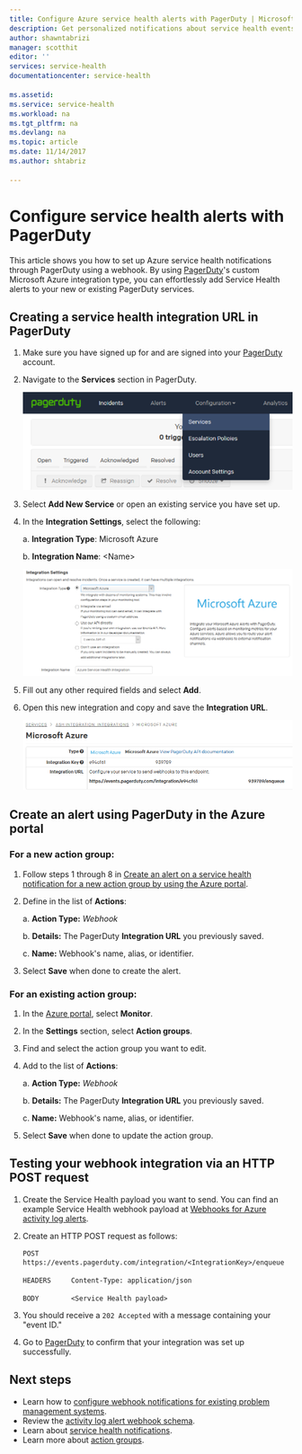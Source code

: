```yaml
---
title: Configure Azure service health alerts with PagerDuty | Microsoft Docs
description: Get personalized notifications about service health events to your PagerDuty instance.
author: shawntabrizi
manager: scotthit
editor: ''
services: service-health
documentationcenter: service-health

ms.assetid:
ms.service: service-health
ms.workload: na
ms.tgt_pltfrm: na
ms.devlang: na
ms.topic: article
ms.date: 11/14/2017
ms.author: shtabriz

---
```

# Configure service health alerts with PagerDuty

This article shows you how to set up Azure service health notifications through PagerDuty using a webhook. By using [PagerDuty](https://www.pagerduty.com/)'s custom Microsoft Azure integration type, you can effortlessly add Service Health alerts to your new or existing PagerDuty services.

## Creating a service health integration URL in PagerDuty
1.  Make sure you have signed up for and are signed into your [PagerDuty](https://www.pagerduty.com/) account.

2.  Navigate to the **Services** section in PagerDuty.

    ![The "Services" section in PagerDuty](./media/webhook-alerts/pagerduty-services-section.png)

3.  Select **Add New Service** or open an existing service you have set up.

4.  In the **Integration Settings**, select the following:

    a. **Integration Type**: Microsoft Azure

    b. **Integration Name**: \<Name\>

    ![The "Integration Settings" in PagerDuty](./media/webhook-alerts/pagerduty-integration-settings.png)

5.  Fill out any other required fields and select **Add**.

6.  Open this new integration and copy and save the **Integration URL**.

    ![The "Integration URL" in PagerDuty](./media/webhook-alerts/pagerduty-integration-url.png)

## Create an alert using PagerDuty in the Azure portal
### For a new action group:
1. Follow steps 1 through 8 in [Create an alert on a service health notification for a new action group by using the Azure portal](../monitoring-and-diagnostics/monitoring-activity-log-alerts-on-service-notifications.md).

2. Define in the list of **Actions**:

    a. **Action Type:** *Webhook*

    b. **Details:** The PagerDuty **Integration URL** you previously saved.

    c. **Name:** Webhook's name, alias, or identifier.

3. Select **Save** when done to create the alert.

### For an existing action group:
1. In the [Azure portal](https://portal.azure.com/), select **Monitor**.

2. In the **Settings** section, select **Action groups**.

3. Find and select the action group you want to edit.

4. Add to the list of **Actions**:

    a. **Action Type:** *Webhook*

    b. **Details:** The PagerDuty **Integration URL** you previously saved.

    c. **Name:** Webhook's name, alias, or identifier.

5. Select **Save** when done to update the action group.

## Testing your webhook integration via an HTTP POST request
1. Create the Service Health payload you want to send. You can find an example Service Health webhook payload at [Webhooks for Azure activity log alerts](../monitoring-and-diagnostics/monitoring-activity-log-alerts-webhook.md).

2. Create an HTTP POST request as follows:

    ```
    POST        https://events.pagerduty.com/integration/<IntegrationKey>/enqueue

    HEADERS     Content-Type: application/json

    BODY        <Service Health payload>
    ```
3. You should receive a `202 Accepted` with a message containing your "event ID."

4. Go to [PagerDuty](https://www.pagerduty.com/) to confirm that your integration was set up successfully.

## Next steps
- Learn how to [configure webhook notifications for existing problem management systems](service-health-alert-webhook-guide.md).
- Review the [activity log alert webhook schema](../monitoring-and-diagnostics/monitoring-activity-log-alerts-webhook.md). 
- Learn about [service health notifications](../monitoring-and-diagnostics/monitoring-service-notifications.md).
- Learn more about [action groups](../monitoring-and-diagnostics/monitoring-action-groups.md).
